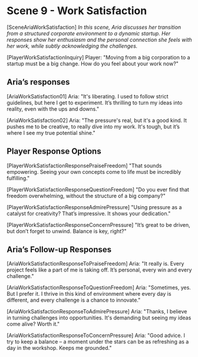 # Scene 9 - Work Satisfaction

[SceneAriaWorkSatisfaction]
_In this scene, Aria discusses her transition from a structured corporate environment to a dynamic startup. Her responses show her enthusiasm and the personal connection she feels with her work, while subtly acknowledging the challenges._

[PlayerWorkSatisfactionInquiry]
Player: "Moving from a big corporation to a startup must be a big change. How do you feel about your work now?"

## Aria’s responses

[AriaWorkSatisfaction01]
Aria: "It's liberating. I used to follow strict guidelines, but here I get to experiment. It’s thrilling to turn my ideas into reality, even with the ups and downs."

[AriaWorkSatisfaction02]
Aria: "The pressure's real, but it's a good kind. It pushes me to be creative, to really dive into my work. It's tough, but it’s where I see my true potential shine."

## Player Response Options

[PlayerWorkSatisfactionResponsePraiseFreedom]
"That sounds empowering. Seeing your own concepts come to life must be incredibly fulfilling."

[PlayerWorkSatisfactionResponseQuestionFreedom]
"Do you ever find that freedom overwhelming, without the structure of a big company?"

[PlayerWorkSatisfactionResponseAdmirePressure]
"Using pressure as a catalyst for creativity? That’s impressive. It shows your dedication."

[PlayerWorkSatisfactionResponseConcernPressure]
"It’s great to be driven, but don’t forget to unwind. Balance is key, right?"

## Aria’s Follow-up Responses

[AriaWorkSatisfactionResponseToPraiseFreedom]
Aria: "It really is. Every project feels like a part of me is taking off. It’s personal, every win and every challenge."

[AriaWorkSatisfactionResponseToQuestionFreedom]
Aria: "Sometimes, yes. But I prefer it. I thrive in this kind of environment where every day is different, and every challenge is a chance to innovate."

[AriaWorkSatisfactionResponseToAdmirePressure]
Aria: "Thanks, I believe in turning challenges into opportunities. It's demanding but seeing my ideas come alive? Worth it."

[AriaWorkSatisfactionResponseToConcernPressure]
Aria: "Good advice. I try to keep a balance – a moment under the stars can be as refreshing as a day in the workshop. Keeps me grounded."
